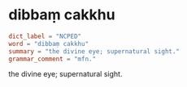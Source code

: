# dibbaṃ cakkhu

``` toml
dict_label = "NCPED"
word = "dibbaṃ cakkhu"
summary = "the divine eye; supernatural sight."
grammar_comment = "mfn."
```

the divine eye; supernatural sight.

